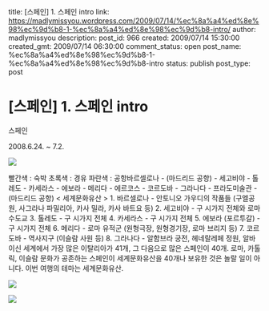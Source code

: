 title: [스페인] 1. 스페인 intro
link: https://madlymissyou.wordpress.com/2009/07/14/%ec%8a%a4%ed%8e%98%ec%9d%b8-1-%ec%8a%a4%ed%8e%98%ec%9d%b8-intro/
author: madlymissyou
description: 
post_id: 966
created: 2009/07/14 15:30:00
created_gmt: 2009/07/14 06:30:00
comment_status: open
post_name: %ec%8a%a4%ed%8e%98%ec%9d%b8-1-%ec%8a%a4%ed%8e%98%ec%9d%b8-intro
status: publish
post_type: post

# [스페인] 1. 스페인 intro

스페인

2008.6.24. ~ 7.2.

![](http://www.100books.kr/data/cheditor/0808/640.jpg)

빨간색 : 숙박 초록색 : 경유 파란색 : 공항바르셀로나 - (마드리드 공항) - 세고비야 - 톨레도 - 카세라스 - 에보라 - 메리다 - 에르코스 - 코르도바 - 그라나다 - 프라도미술관 - (마드리드 공항) < 세계문화유산 > 1\. 바르셀로나 - 안토니오 가우디의 작품들 (구엘공원, 사그라나 파밀리아, 카사 밀라, 카사 바트요 등) 2\. 세고비야 - 구 시가지 전체와 로마 수도교 3\. 톨레도 - 구 시가지 전체 4\. 카세라스 - 구 시가지 전체 5\. 에보라 (포르투갈) - 구 시가지 전체 6\. 메리다 - 로마 유적군 (원형극장, 원형경기장, 로마 브리지 등) 7\. 코르도바 - 역사지구 (이슬람 사원 등) 8\. 그라나다 - 알함브라 궁전, 헤네랄레페 정원, 알바이신 세계에서 가장 많은 이탈리아가 41개, 그 다음으로 많은 스페인이 40개. 로마, 카톨릭, 이슬람 문화가 공존하는 스페인이 세계문화유산을 40개나 보유한 것은 놀랄 일이 아니다. 이번 여행의 테마는 세계문화유산. 

![](http://www.100books.kr/data/cheditor/0808/imgp5884.jpg)

![](http://www.100books.kr/data/cheditor/0808/imgp5906.jpg)